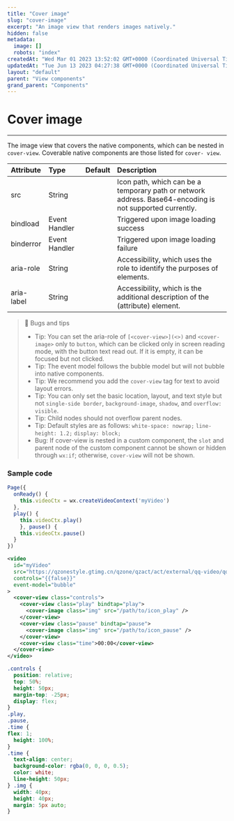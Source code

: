 ```yaml
---
title: "Cover image"
slug: "cover-image"
excerpt: "An image view that renders images natively."
hidden: false
metadata: 
  image: []
  robots: "index"
createdAt: "Wed Mar 01 2023 13:52:02 GMT+0000 (Coordinated Universal Time)"
updatedAt: "Tue Jun 13 2023 04:27:38 GMT+0000 (Coordinated Universal Time)"
layout: "default"
parent: "View components"
grand_parent: "Components"
---
```

# Cover image 
*** 
The image view that covers the native components, which can be nested in `cover-view`. Coverable native components are those listed for `cover- view`.

| Attribute  | Type          | Default | Description                                                                                              |
| :--------- | :------------ | :------ | :------------------------------------------------------------------------------------------------------- |
| src        | String        |         | Icon path, which can be a temporary path or network address. Base64-encoding is not supported currently. |
| bindload   | Event Handler |         | Triggered upon image loading success                                                                     |
| binderror  | Event Handler |         | Triggered upon image loading failure                                                                     |
| aria-role  | String        |         | Accessibility, which uses the role to identify the purposes of elements.                                 |
| aria-label | String        |         | Accessibility, which is the additional description of the (attribute) element.                           |

> 📘 Bugs and tips
> 
> - Tip: You can set the aria-role of `[<cover-view>](<>)` and `<cover-image>` only to `button`, which can be clicked only in screen reading mode, with the button text read out. If it is empty, it can be focused but not clicked.
> - Tip: The event model follows the bubble model but will not bubble into native components.
> - Tip: We recommend you add the `cover-view` tag for text to avoid layout errors.
> - Tip: You can only set the basic location, layout, and text style but not `single-side border`, `background-image`, `shadow`, and `overflow: visible`.
> - Tip: Child nodes should not overflow parent nodes.
> - Tip: Default styles are as follows: `white-space: nowrap;` `line-height: 1.2;` `display: block;`
> - Bug: If cover-view is nested in a custom component, the `slot` and parent node of the custom component cannot be shown or hidden through `wx:if`; otherwise, `cover-view` will not be shown.

### Sample code

```javascript JavaScript
Page({
  onReady() {
    this.videoCtx = wx.createVideoContext('myVideo')
  },
  play() {
    this.videoCtx.play()
	}, pause() {
    this.videoCtx.pause()
  }
})
```
```xml WXML
<video
  id="myVideo"
  src="https://qzonestyle.gtimg.cn/qzone/qzact/act/external/qq-video/qq-video.mp4"
  controls="{{false}}"
  event-model="bubble"
>
  <cover-view class="controls">
    <cover-view class="play" bindtap="play">
      <cover-image class="img" src="/path/to/icon_play" />
    </cover-view>
    <cover-view class="pause" bindtap="pause">
      <cover-image class="img" src="/path/to/icon_pause" />
    </cover-view>
    <cover-view class="time">00:00</cover-view>
  </cover-view>
</video>
```
```css WXSS
.controls {
  position: relative;
  top: 50%;
  height: 50px;
  margin-top: -25px;
  display: flex;
}
.play,
.pause,
.time {
flex: 1;
  height: 100%;
}
.time {
  text-align: center;
  background-color: rgba(0, 0, 0, 0.5);
  color: white;
  line-height: 50px;
} .img {
  width: 40px;
  height: 40px;
  margin: 5px auto;
}
```
